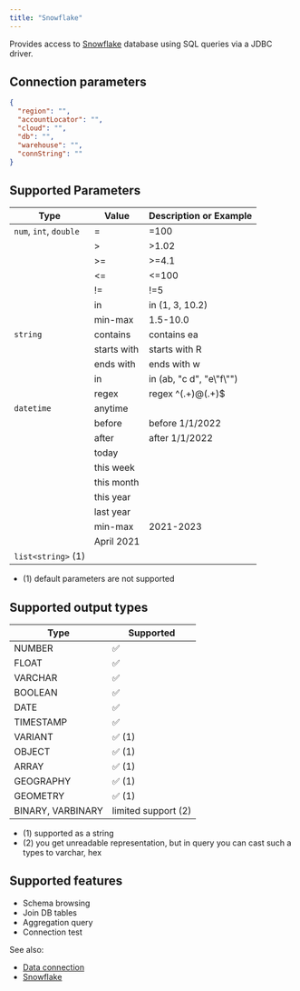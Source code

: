 ```yaml
---
title: "Snowflake"
---
```


Provides access to [Snowflake](https://www.snowflake.com/) database using SQL
queries via a JDBC driver.

## Connection parameters

```json
{
  "region": "",
  "accountLocator": "",
  "cloud": "",
  "db": "",
  "warehouse": "",
  "connString": ""
}
```

## Supported Parameters

| Type                   | Value       | Description or Example     |
|------------------------|-------------|----------------------------|
| `num`, `int`, `double` | =           | =100                       |
|                        | >           | >1.02                      |
|                        | >=          | >=4.1                      |
|                        | \<=          | \<=100                      |
|                        | !=          | !=5                        |
|                        | in          | in (1, 3, 10.2)            |
|                        | min-max     | 1.5-10.0                   |
| `string`               | contains    | contains ea                |
|                        | starts with | starts with R              |
|                        | ends with   | ends with w                |
|                        | in          | in (ab, "c d", "e\\"f\\"") |
|                        | regex       | regex ^(.+)@(.+)$          |
| `datetime`             | anytime     |                            |
|                        | before      | before 1/1/2022            |
|                        | after       | after 1/1/2022             |
|                        | today       |                            |
|                        | this week   |                            |
|                        | this month  |                            |
|                        | this year   |                            |
|                        | last year   |                            |
|                        | min-max     | 2021-2023                  |
|                        | April 2021  |                            |
| `list<string>` (1)     |             |                            |

* (1) default parameters are not supported

## Supported output types

| Type                | Supported              |
|---------------------|------------------------|
| NUMBER              | :white_check_mark:     |
| FLOAT               | :white_check_mark:     |
| VARCHAR             | :white_check_mark:     |
| BOOLEAN             | :white_check_mark:     |
| DATE                | :white_check_mark:     |
| TIMESTAMP           | :white_check_mark:     |
| VARIANT             | :white_check_mark: (1) |
| OBJECT              | :white_check_mark: (1) |
| ARRAY               | :white_check_mark: (1) |
| GEOGRAPHY           | :white_check_mark: (1) |
| GEOMETRY            | :white_check_mark: (1) |
| BINARY, VARBINARY   | limited support    (2) |

* (1) supported as a string
* (2) you get unreadable representation, but in query you can cast such a types to varchar, hex

## Supported features

* Schema browsing
* Join DB tables
* Aggregation query
* Connection test

See also:

* [Data connection](../../access.md#data-connection)
* [Snowflake](https://www.snowflake.com/)
